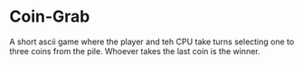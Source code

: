 Coin-Grab
=========

A short ascii game where the player and teh CPU take turns selecting one to three coins from the pile.
Whoever takes the last coin is the winner.
